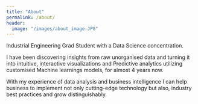 ```yaml
---
title: "About"
permalink: /about/
header: 
  image: "/images/about_image.JPG"
---
```

Industrial Engineering Grad Student with a Data Science concentration. 

I have been discovering insights from raw unorganised data and turning it into intuitive, interactive visualizations and Predictive analytics utilizing customised Machine learnings models, for almost 4 years now.

With my experience of data analysis and business intelligence I can help business to implement not only cutting-edge technology but also, industry best practices and grow distinguishably.
